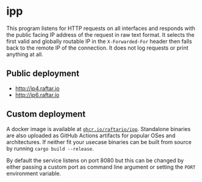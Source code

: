 # ipp

This program listens for HTTP requests on all interfaces and responds with the public facing IP address of the request in raw text format. It selects the first valid and globally routable IP in the `X-Forwarded-For` header then falls back to the remote IP of the connection. It does not log requests or print anything at all.

## Public deployment

- http://ip4.raftar.io
- http://ip6.raftar.io

## Custom deployment

A docker image is available at [`ghcr.io/raftario/ipp`](https://github.com/raftario/ipp/pkgs/container/ipp). Standalone binaries are also uploaded as GitHub Actions artifacts for popular OSes and architectures. If neither fit your usecase binaries can be built from source by running `cargo build --release`.

By default the service listens on port 8080 but this can be changed by either passing a custom port as command line argument or setting the `PORT` environment variable.
